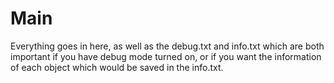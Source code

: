 # Main

Everything goes in here, as well as the debug.txt and info.txt which are both important if you have debug mode turned on, or if you want the information of each object which would be saved in the info.txt.
